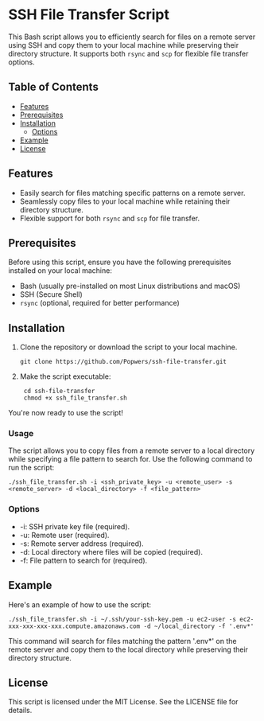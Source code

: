 # SSH File Transfer Script

This Bash script allows you to efficiently search for files on a remote server using SSH and copy them to your local machine while preserving their directory structure. It supports both `rsync` and `scp` for flexible file transfer options.

## Table of Contents

- [Features](#features)
- [Prerequisites](#prerequisites)
- [Installation](#installation)
  - [Options](#options)
- [Example](#example)
- [License](#license)

## Features

- Easily search for files matching specific patterns on a remote server.
- Seamlessly copy files to your local machine while retaining their directory structure.
- Flexible support for both `rsync` and `scp` for file transfer.

## Prerequisites

Before using this script, ensure you have the following prerequisites installed on your local machine:

- Bash (usually pre-installed on most Linux distributions and macOS)
- SSH (Secure Shell)
- `rsync` (optional, required for better performance)

## Installation

1. Clone the repository or download the script to your local machine.

   ```shell
   git clone https://github.com/Popwers/ssh-file-transfer.git
   ```
2. Make the script executable:

   ```shell
    cd ssh-file-transfer
    chmod +x ssh_file_transfer.sh
    ```

You're now ready to use the script!

### Usage

The script allows you to copy files from a remote server to a local directory while specifying a file pattern to search for. Use the following command to run the script:

```shell
./ssh_file_transfer.sh -i <ssh_private_key> -u <remote_user> -s <remote_server> -d <local_directory> -f <file_pattern>
```

### Options
- -i: SSH private key file (required).
- -u: Remote user (required).
- -s: Remote server address (required).
- -d: Local directory where files will be copied (required).
- -f: File pattern to search for (required).

## Example

Here's an example of how to use the script:

```shell
./ssh_file_transfer.sh -i ~/.ssh/your-ssh-key.pem -u ec2-user -s ec2-xxx-xxx-xxx-xxx.compute.amazonaws.com -d ~/local_directory -f '.env*'
```

This command will search for files matching the pattern '.env*' on the remote server and copy them to the local directory while preserving their directory structure.

## License

This script is licensed under the MIT License. See the LICENSE file for details.
